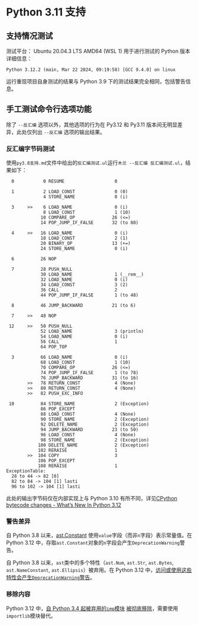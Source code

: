 # Python 3.11 支持

## 支持情况测试

测试平台： Ubuntu 20.04.3 LTS AMD64 (WSL 1)
用于进行测试的 Python 版本详细信息：

```plaintext
Python 3.12.2 (main, Mar 22 2024, 09:19:58) [GCC 9.4.0] on linux
```

运行重现项目自身测试的结果与 Python 3.9 下的测试结果完全相同，包括警告信息。

## 手工测试命令行选项功能

除了 `--反汇编` 选项以外，其他选项的行为在 Py3.12 和 Py3.11 版本间无明显差异，此处仅列出 `--反汇编` 选项的输出结果。

### 反汇编字节码测试

使用`py3.8支持.md`文件中给出的`反汇编测试.ul`运行`木兰 --反汇编 反汇编测试.ul`，结果如下：

```plaintext
  0           0 RESUME                   0

  1           2 LOAD_CONST               0 (0)
              4 STORE_NAME               0 (i)

  3     >>    6 LOAD_NAME                0 (i)
              8 LOAD_CONST               1 (10)
             10 COMPARE_OP              26 (<=)
             14 POP_JUMP_IF_FALSE       32 (to 80)

  4     >>   16 LOAD_NAME                0 (i)
             18 LOAD_CONST               2 (1)
             20 BINARY_OP               13 (+=)
             24 STORE_NAME               0 (i)

  6          26 NOP

  7          28 PUSH_NULL
             30 LOAD_NAME                1 (__rem__)
             32 LOAD_NAME                0 (i)
             34 LOAD_CONST               3 (2)
             36 CALL                     2
             44 POP_JUMP_IF_FALSE        1 (to 48)

  8          46 JUMP_BACKWARD           21 (to 6)

  7     >>   48 NOP

 12     >>   50 PUSH_NULL
             52 LOAD_NAME                3 (println)
             54 LOAD_NAME                0 (i)
             56 CALL                     1
             64 POP_TOP

  3          66 LOAD_NAME                0 (i)
             68 LOAD_CONST               1 (10)
             70 COMPARE_OP              26 (<=)
             74 POP_JUMP_IF_FALSE        1 (to 78)
             76 JUMP_BACKWARD           31 (to 16)
        >>   78 RETURN_CONST             4 (None)
        >>   80 RETURN_CONST             4 (None)
        >>   82 PUSH_EXC_INFO

 10          84 STORE_NAME               2 (Exception)
             86 POP_EXCEPT
             88 LOAD_CONST               4 (None)
             90 STORE_NAME               2 (Exception)
             92 DELETE_NAME              2 (Exception)
             94 JUMP_BACKWARD           23 (to 50)
             96 LOAD_CONST               4 (None)
             98 STORE_NAME               2 (Exception)
            100 DELETE_NAME              2 (Exception)
            102 RERAISE                  1
        >>  104 COPY                     3
            106 POP_EXCEPT
            108 RERAISE                  1
ExceptionTable:
  28 to 44 -> 82 [0]
  82 to 84 -> 104 [1] lasti
  96 to 102 -> 104 [1] lasti
```

此处的输出字节码仅在内部实现上与 Python 3.10 有所不同，详见[CPython bytecode changes - What’s New In Python 3.12](https://docs.python.org/3/whatsnew/3.12.html#cpython-bytecode-changes)

### 警告差异

自 Python 3.8 以来，[ast.Constant](https://docs.python.org/3.8/library/ast.html#abstract-grammar) 使用`value`字段（而非`n`字段）表示常量值。在 Python 3.12 中，存取`ast.Constant`对象的`n`字段会产生`DeprecationWarning`警告。

自 Python 3.8 以来，`ast`类中的多个特性（`ast.Num`, `ast.Str`, `ast.Bytes`, `ast.NameConstant`, `ast.Ellipsis`）被弃用。在 Python 3.12 中，[访问或使用这些特性会产生`DeprecationWarning`警告](https://docs.python.org/zh-cn/3/whatsnew/3.12.html#deprecated)。

### 移除内容

Python 3.12 中，[自 Python 3.4 起被弃用的`imp`模块](https://docs.python.org/3.11/library/imp.html) [被彻底移除](https://docs.python.org/zh-cn/3/whatsnew/3.12.html#:~:text=%E7%A7%BB%E9%99%A4%E4%BA%86%20asynchat%E3%80%81asyncore%20%E5%92%8C%20imp%20%E6%A8%A1%E5%9D%97%EF%BC%8C%E4%BB%A5%E5%8F%8A%E4%B8%80%E4%BA%9B%20unittest.TestCase%20%E6%96%B9%E6%B3%95%E5%88%AB%E5%90%8D%E3%80%82)，需要使用`importlib`模块替代。
